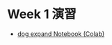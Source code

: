 # Week 1 演習

 - [dog expand Notebook (Colab)](https://colab.research.google.com/drive/1gba8VlXaQtznyA0nJipT2mKhTE_vefgj?usp=sharing)